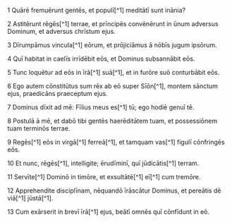1 Quārē fremuērunt gentēs, et populī[^1] meditātī sunt inānia?

2 Astitērunt rēgēs[^1] terrae, et prīncipēs convēnērunt in ūnum adversus Dominum, et adversus chrīstum ejus.

3 Dīrumpāmus vincula[^1] eōrum, et prōjiciāmus ā nōbīs jugum ipsōrum.

4 Quī habitat in caelīs irrīdēbit eōs, et Dominus subsannābit eōs.

5 Tunc loquētur ad eōs in īrā[^1] suā[^1], et in furōre suō conturbābit eōs.

6 Ego autem cōnstitūtus sum rēx ab eō super Sīōn[^1], montem sānctum ejus, praedicāns praeceptum ejus.

7 Dominus dīxit ad mē: Fīlius meus es[^1] tū; ego hodiē genuī tē.

8 Postulā ā mē, et dabō tibi gentēs haerēditātem tuam, et possessiōnem tuam terminōs terrae.

9 Regēs[^1] eōs in virgā[^1] ferreā[^1], et tamquam vas[^1] figulī cōnfringēs eōs.

10 Et nunc, rēgēs[^1], intelligite; ērudīminī, quī jūdicātis[^1] terram.

11 Servīte[^1] Dominō in timōre, et exsultātē[^1] eī[^1] cum tremōre.

12 Apprehendite disciplīnam, nēquandō īrāscātur Dominus, et pereātis dē viā[^1] jūstā[^1].

13 Cum exārserit in brevī īrā[^1] ejus, beātī omnēs quī cōnfīdunt in eō.

